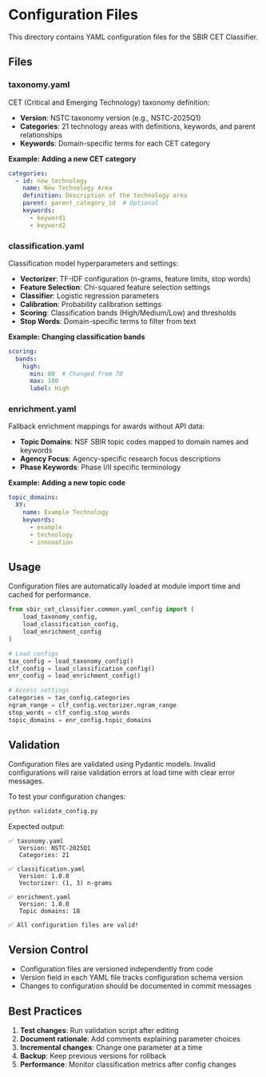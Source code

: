 # Configuration Files

This directory contains YAML configuration files for the SBIR CET Classifier.

## Files

### taxonomy.yaml

CET (Critical and Emerging Technology) taxonomy definition:

- **Version**: NSTC taxonomy version (e.g., NSTC-2025Q1)
- **Categories**: 21 technology areas with definitions, keywords, and parent relationships
- **Keywords**: Domain-specific terms for each CET category

**Example: Adding a new CET category**
```yaml
categories:
  - id: new_technology
    name: New Technology Area
    definition: Description of the technology area
    parent: parent_category_id  # Optional
    keywords:
      - keyword1
      - keyword2
```

### classification.yaml

Classification model hyperparameters and settings:

- **Vectorizer**: TF-IDF configuration (n-grams, feature limits, stop words)
- **Feature Selection**: Chi-squared feature selection settings
- **Classifier**: Logistic regression parameters
- **Calibration**: Probability calibration settings
- **Scoring**: Classification bands (High/Medium/Low) and thresholds
- **Stop Words**: Domain-specific terms to filter from text

**Example: Changing classification bands**
```yaml
scoring:
  bands:
    high:
      min: 80  # Changed from 70
      max: 100
      label: High
```

### enrichment.yaml

Fallback enrichment mappings for awards without API data:

- **Topic Domains**: NSF SBIR topic codes mapped to domain names and keywords
- **Agency Focus**: Agency-specific research focus descriptions
- **Phase Keywords**: Phase I/II specific terminology

**Example: Adding a new topic code**
```yaml
topic_domains:
  XY:
    name: Example Technology
    keywords:
      - example
      - technology
      - innovation
```

## Usage

Configuration files are automatically loaded at module import time and cached for performance.

```python
from sbir_cet_classifier.common.yaml_config import (
    load_taxonomy_config,
    load_classification_config,
    load_enrichment_config
)

# Load configs
tax_config = load_taxonomy_config()
clf_config = load_classification_config()
enr_config = load_enrichment_config()

# Access settings
categories = tax_config.categories
ngram_range = clf_config.vectorizer.ngram_range
stop_words = clf_config.stop_words
topic_domains = enr_config.topic_domains
```

## Validation

Configuration files are validated using Pydantic models. Invalid configurations will raise validation errors at load time with clear error messages.

To test your configuration changes:

```bash
python validate_config.py
```

Expected output:
```
✅ taxonomy.yaml
   Version: NSTC-2025Q1
   Categories: 21

✅ classification.yaml
   Version: 1.0.0
   Vectorizer: (1, 3) n-grams

✅ enrichment.yaml
   Version: 1.0.0
   Topic domains: 18

✅ All configuration files are valid!
```

## Version Control

- Configuration files are versioned independently from code
- Version field in each YAML file tracks configuration schema version
- Changes to configuration should be documented in commit messages

## Best Practices

1. **Test changes**: Run validation script after editing
2. **Document rationale**: Add comments explaining parameter choices
3. **Incremental changes**: Change one parameter at a time
4. **Backup**: Keep previous versions for rollback
5. **Performance**: Monitor classification metrics after config changes

